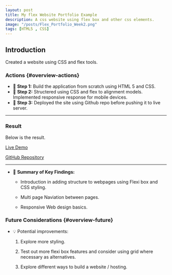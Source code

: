 ```yaml
---
layout: post
title: My flex Website Portfolio Example
description: A css website using flex box and other css elements.
image: "/posts/Flex_Portfolio_Week2.png"
tags: [HTML5 , CSS]
---
```


## Introduction

Created a website using CSS and flex tools.

### Actions  {#overview-actions}
- 🔹 **Step 1:** Build the application from scratch using HTML 5 and CSS. 
- 🔹 **Step 2:** Structered using CSS and flex to alignment models. Implemented responsive response for mobile devices.
- 🔹 **Step 3:** Deployed the site using Github repo before pushing it to live server.

---

### Result

Below is the result.

[Live Demo](https://darrensmith10.github.io/DarrenMultiPagePortfolioWeek2/)

[GitHub Repository](https://github.com/DarrenSmith10/DarrenMultiPagePortfolioWeek2)

---

- 📝 **Summary of Key Findings:**  
  - Introduction in adding structure to webpages using Flexi box and CSS styling.

  - Multi page Naviation between pages.

  - Responsive Web design basics.

### Future Considerations  {#overview-future}
- 💡 Potential improvements:
  1. Explore more styling.

  2. Test out more flexi box features and consider using grid where necessary as alternatives.

  3. Explore different ways to build a website / hosting.